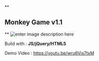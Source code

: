 
**

## Monkey Game v1.1

**
![enter image description here](https://i.imgur.com/3OLj9La.jpg)

Build with :  **JS/jQuery/HTML5**

Demo Video : https://youtu.be/wru6Vis7txM
